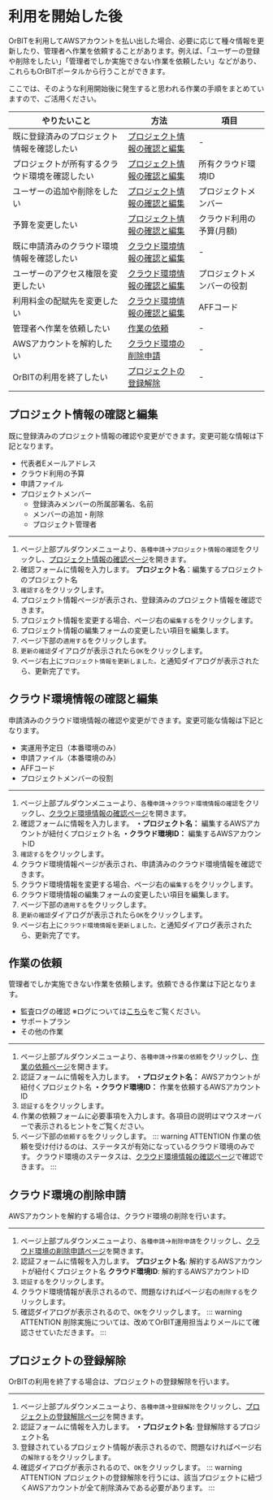 # 利用を開始した後
OrBITを利用してAWSアカウントを払い出した場合、必要に応じて種々情報を更新したり、管理者へ作業を依頼することがあります。例えば、「ユーザーの登録や削除をしたい」「管理者でしか実施できない作業を依頼したい」などがあり、これらもOrBITポータルから行うことができます。

ここでは、そのような利用開始後に発生すると思われる作業の手順をまとめていますので、ご活用ください。

|やりたいこと|方法|項目|
|----|----|----|
|既に登録済みのプロジェクト情報を確認したい|[プロジェクト情報の確認と編集](/guide/aws/setup/routine.html#プロジェクト情報の確認と編集)|-|
|プロジェクトが所有するクラウド環境を確認したい|[プロジェクト情報の確認と編集](/guide/aws/setup/routine.html#プロジェクト情報の確認と編集)|所有クラウド環境ID|
|ユーザーの追加や削除をしたい|[プロジェクト情報の確認と編集](/guide/aws/setup/routine.html#プロジェクト情報の確認と編集)|プロジェクトメンバー|
|予算を変更したい|[プロジェクト情報の確認と編集](/guide/aws/setup/routine.html#プロジェクト情報の確認と編集)|クラウド利用の予算(月額)|
|既に申請済みのクラウド環境情報を確認したい|[クラウド環境情報の確認と編集](/guide/aws/setup/routine.html#クラウド環境情報の確認と編集)|-|
|ユーザーのアクセス権限を変更したい|[クラウド環境情報の確認と編集](/guide/aws/setup/routine.html#クラウド環境情報の確認と編集)|プロジェクトメンバーの役割|
|利用料金の配賦先を変更したい|[クラウド環境情報の確認と編集](/guide/aws/setup/routine.html#クラウド環境情報の編集)|AFFコード|
|管理者へ作業を依頼したい|[作業の依頼](/guide/aws/setup/routine.html#作業の依頼)|-|
|AWSアカウントを解約したい|[クラウド環境の削除申請](/guide/aws/setup/routine.html#クラウド環境の削除申請)|-|
|OrBITの利用を終了したい|[プロジェクトの登録解除](/guide/aws/setup/routine.html#プロジェクトの登録解除)|-|

## プロジェクト情報の確認と編集
既に登録済みのプロジェクト情報の確認や変更ができます。変更可能な情報は下記となります。
- 代表者Eメールアドレス
- クラウド利用の予算
- 申請ファイル
- プロジェクトメンバー
  - 登録済みメンバーの所属部署名、名前
  - メンバーの追加・削除
  - プロジェクト管理者
---
1. ページ上部プルダウンメニューより、`各種申請`→`プロジェクト情報の確認`をクリックし、[プロジェクト情報の確認ページ](/request/get-project.html)を開きます。
2. 確認フォームに情報を入力します。
  **プロジェクト名**：編集するプロジェクトのプロジェクト名
3. `確認する`をクリックします。
4. プロジェクト情報ページが表示され、登録済みのプロジェクト情報を確認できます。
5. プロジェクト情報を変更する場合、ページ右の`編集する`をクリックします。
6. プロジェクト情報の編集フォームの変更したい項目を編集します。
7. ページ下部の`適用する`をクリックします。
8. `更新の確認`ダイアログが表示されたら`OK`をクリックします。
9. ページ右上に`プロジェクト情報を更新しました。`と通知ダイアログが表示されたら、更新完了です。

## クラウド環境情報の確認と編集
申請済みのクラウド環境情報の確認や変更ができます。変更可能な情報は下記となります。
- 実運用予定日（本番環境のみ）
- 申請ファイル（本番環境のみ）
- AFFコード
- プロジェクトメンバーの役割
---
1. ページ上部プルダウンメニューより、`各種申請`→`クラウド環境情報の確認`をクリックし、[クラウド環境情報の確認ページ](/request/get-account.html)を開きます。
2. 確認フォームに情報を入力します。
  **・プロジェクト名：** 編集するAWSアカウントが紐付くプロジェクト名
  **・クラウド環境ID：** 編集するAWSアカウントID
3. `確認する`をクリックします。
4. クラウド環境情報ページが表示され、申請済みのクラウド環境情報を確認できます。
5. クラウド環境情報を変更する場合、ページ右の`編集する`をクリックします。
6. クラウド環境情報の編集フォームの変更したい項目を編集します。
7. ページ下部の`適用する`をクリックします。
8. `更新の確認`ダイアログが表示されたら`OK`をクリックします。
9. ページ右上に`クラウド環境情報を更新しました。`と通知ダイアログ表示されたら、更新完了です。

## 作業の依頼
管理者でしか実施できない作業を依頼します。依頼できる作業は下記となります。
- 監査ログの確認 ※ログについては[こちら](/guide/aws/service/audit.html#監査ログ記録・収集サービス)をご覧ください。
- サポートプラン
- その他の作業

---
1. ページ上部プルダウンメニューより、`各種申請`→`作業の依頼`をクリックし、[作業の依頼ページ](/request/create-ticket.html)を開きます。
2. 認証フォームに情報を入力します。
  **・プロジェクト名：** AWSアカウントが紐付くプロジェクト名
  **・クラウド環境ID：** 作業を依頼するAWSアカウントID
3. `認証する`をクリックします。
4. 作業の依頼フォームに必要事項を入力します。各項目の説明はマウスオーバーで表示されるヒントをご覧ください。
5. ページ下部の`依頼する`をクリックします。
::: warning ATTENTION
作業の依頼を受け付けるのは、ステータスが有効になっているクラウド環境のみです。
クラウド環境のステータスは、[クラウド環境情報の確認ページ](/request/get-account.html)で確認できます。
:::
## クラウド環境の削除申請
AWSアカウントを解約する場合は、クラウド環境の削除を行います。

---
1. ページ上部プルダウンメニューより、`各種申請`→`削除申請`をクリックし、[クラウド環境の削除申請ページ](/request/delete-account.html)を開きます。
2. 認証フォームに情報を入力します。
  **プロジェクト名**: 解約するAWSアカウントが紐付くプロジェクト名
  **クラウド環境ID**: 解約するAWSアカウントID
3. `認証する`をクリックします。
4. クラウド環境情報が表示されるので、問題なければページ右の`削除する`をクリックします。
5. 確認ダイアログが表示されるので、`OK`をクリックします。
::: warning ATTENTION
削除実施については、改めてOrBIT運用担当よりメールにて確認させていただきます。
:::
## プロジェクトの登録解除
OrBITの利用を終了する場合は、プロジェクトの登録解除を行います。

---
1. ページ上部プルダウンメニューより、`各種申請`→`登録解除`をクリックし、[プロジェクトの登録解除ページ](/request/delete-project.html)を開きます。
2. 認証フォームに情報を入力します。
  **・プロジェクト名**: 登録解除するプロジェクト名
3. 登録されているプロジェクト情報が表示されるので、問題なければページ右の`解除する`をクリックします。
4. 確認ダイアログが表示されるので、`OK`をクリックします。
::: warning ATTENTION
プロジェクトの登録解除を行うには、該当プロジェクトに紐づくAWSアカウントが全て削除済みである必要があります。
:::
<Footer />
